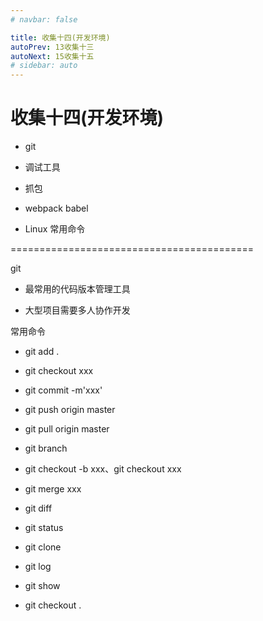 ```yaml
---
# navbar: false

title: 收集十四(开发环境)
autoPrev: 13收集十三
autoNext: 15收集十五
# sidebar: auto
---
```


# 收集十四(开发环境)

- git

- 调试工具

- 抓包

- webpack babel

- Linux 常用命令

==========================================

git

- 最常用的代码版本管理工具

- 大型项目需要多人协作开发

常用命令

- git add .

- git checkout xxx

- git commit -m'xxx'

- git push origin master

- git pull origin master

- git branch

- git checkout -b xxx、git checkout xxx

- git merge xxx

- git diff

- git status

- git clone

- git log

- git show

- git checkout .
